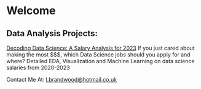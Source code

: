 # Welcome

## Data Analysis Projects: 

[Decoding Data Science: A Salary Analysis for 2023](data_science_salaries.ipynb)
If you just cared about making the most $$$, which Data Science jobs should you apply for and where?
Detailed EDA, Visualization and Machine Learning on data science salaries from 2020-2023

Contact Me At:
[l.brandwood@hotmail.co.uk](mailto:l.brandwood@hotmail.co.uk)
